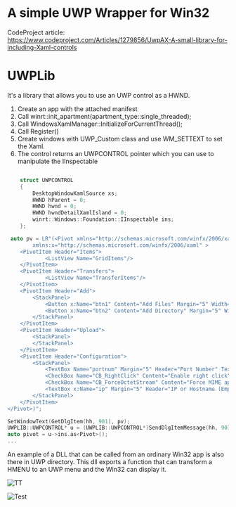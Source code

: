 # A simple UWP Wrapper for Win32

CodeProject article: https://www.codeproject.com/Articles/1279856/UwpAX-A-small-library-for-including-Xaml-controls

# UWPLib

It's a library that allows you to use an UWP control as a HWND.

1. Create an app with the attached manifest 
2. Call winrt::init_apartment(apartment_type::single_threaded); 
3. Call WindowsXamlManager::InitializeForCurrentThread();
4. Call Register()
5. Create windows with UWP_Custom class and use WM_SETTEXT to set the Xaml.
6. The control returns an UWPCONTROL pointer which you can use to manipulate the IInspectable

```C++

	struct UWPCONTROL
	{
		DesktopWindowXamlSource xs;
		HWND hParent = 0;
		HWND hwnd = 0;
		HWND hwndDetailXamlIsland = 0;
		winrt::Windows::Foundation::IInspectable ins;
	};

 auto pv = LR"(<Pivot xmlns="http://schemas.microsoft.com/winfx/2006/xaml/presentation"
        xmlns:x="http://schemas.microsoft.com/winfx/2006/xaml" >
    <PivotItem Header="Items">
            <ListView Name="GridItems"/>
    </PivotItem>
    <PivotItem Header="Transfers">
            <ListView Name="TransferItems"/>
    </PivotItem>
    <PivotItem Header="Add">
        <StackPanel>
            <Button x:Name="btn1" Content="Add Files" Margin="5" Width="150" />
            <Button x:Name="btn2" Content="Add Directory" Margin="5" Width="150" />
        </StackPanel>
    </PivotItem>
    <PivotItem Header="Upload">
        <StackPanel>
        </StackPanel>
    </PivotItem>
    <PivotItem Header="Configuration">
        <StackPanel>
            <TextBox Name="portnum" Margin="5" Header="Port Number" Text="7001"/>
            <CheckBox Name="CB_RightClick" Content="Enable right click" />
            <CheckBox Name="CB_ForceOctetStream" Content="Force MIME application/octet-stream" />
            <TextBox x:Name="ip" Margin="5" Header="IP or Hostname (Empty = default) " />
        </StackPanel>
    </PivotItem>
</Pivot>)";

SetWindowText(GetDlgItem(hh, 901), pv);
UWPLIB::UWPCONTROL* u = (UWPLIB::UWPCONTROL*)SendDlgItemMessage(hh, 901, UWPM_GET_CONTROL, 0, 0);
auto pivot = u->ins.as<Pivot>();
...
```

An example of a DLL that can be called from an ordinary Win32 app is also there in UWP directory. This dll exports a function that can transform a HMENU to an UWP menu and the Win32 can display it.


![TT](https://www.codeproject.com/KB/miscctrl/1279856/1.jpg)

![Test](https://www.codeproject.com/KB/miscctrl/1279856/2.jpg)


